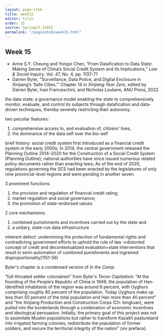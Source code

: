 ```yaml
---
layout: page-item
title: week15
editor: Yilin
order: 15
source: Spring23-33852
permalink: "/paginated/week15.html"
---
```


## Week 15

- Anne S.Y. Cheung and Yongxi Chen, “From Datafication to Data State: Making Sense of China’s Social Credit System and Its Implications,” *Law & Social Inquiry*, Vol. 47, No. 4, pp. 1137-71
- Darren Byler, “Surveillance, Data Police, and Digital Enclosure in Xinjiang’s ‘Safe Cities,’” Chapter 14 in *Xinjiang Year Zero*, edited by Darren Byler, Ivan Franceschini, and Nicholas Loubere, ANU Press, 2022

the data state: a governance model enabling the state to comprehensively monitor, evaluate, and control its subjects through datafication and data-driven techniques, thereby severely restricting their autonomy.

two peculiar features: 
1. comprehensive access to, and evaluation of, citizens’ lives, 
2. the dominance of the data self over the bio-self

brief history: social credit system first introduced as a financial credit system in the early 2000s; In 2014, the central government released the Planning Outline 2014–2020 for the Construction of a Social Credit System (Planning Outline); national authorities have since issued numerous related policy documents rather than enacting laws; As of the end of 2020, regulations governing the SCS had been enacted by the legislatures of only nine provincial-level regions and were pending in another seven.

3 prominent functions:
1. the provision and regulation of financial credit rating;
2. market regulation and social governance; 
3. the promotion of state-endorsed values.

2 core mechanisms:
1. combined punishments and incentives carried out by the state and 
2. a unitary, state-run data infrastructure

inherent defect: undermining the protection of fundamental rights and contradicting government efforts to uphold the rule of law →distorted concept of credit and decontextualized evaluation+state interventions that result in semi-automation of combined punishments and ingrained disproportionality(1151-56)

Byler's chapter is a condensed version of *In the Camp*.

“full-throated settler colonialism” from Byler's *Terror Capitalism*: "At the founding of the People’s Republic of China in 1949, the population of Han-identified
inhabitants of the region was around 6 percent, with Uyghurs comprising roughly 80 percent of the population. Today Uyghurs make up less than 50 percent of the total population and Han more than 40 percent" and "the Xinjiang Production and Construction Corps (Ch: bingtuan), were pulled into the borderlands through a combination of economic incentives and ideological persuasion. Initially, the primary goal of this project was not to assimilate Muslim populations but rather to transform Kazakh pastureland into irrigated farming colonies, redistribute the population of former soldiers, and secure the territorial integrity of the nation" (xiv preface).
